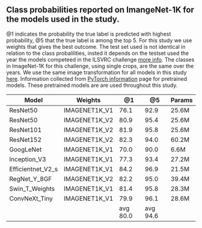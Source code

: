 ## Class probabilities reported on ImangeNet-1K for the models used in the study.
@1 indicates the probability the true label is predicted with highest probability, @5 that the true label is among the top 5. For this study we use weights that gives the best outcome. The test set used is not identical in relation to the class probalilities, insted it depends on the testset used the year the models competeed in the ILSVRC challenge [more info](https://www.image-net.org/challenges/LSVRC/). The classes in ImageNet-1K for this challenge, using single crops, are the same over the years. We use the same image transformation for all models in this study [here](https:). Information collected from  [PyTorch information](https://pytorch.org/vision/stable/models.html) page for pretrained models. These pretrained models are are used throughout this study. 

| Model           | Weights      | @1     | @5     | Params |
|-----------------|--------------|--------|--------|--------|
|ResNet50         |IMAGENET1K_V1 | 76.1   | 92.9   | 25.6M  |
|ResNet50         |IMAGENET1K_V2 | 80.9   | 95.4   | 25.6M  |
|ResNet101        |IMAGENET1K_V2 | 81.9   | 95.8   | 25.6M  |
|ResNet152        |IMAGENET1K_V2 | 82.3   | 94.0   | 60.2M  |
|GoogLeNet        |IMAGENET1K_V1 | 70.0   | 90.0   | 6.6M   |
|Inception_V3     |IMAGENET1K_V1 | 77.3   | 93.4   | 27.2M  |
|Efficientnet_V2_s|IMAGENET1K_V1 | 84.2   | 96.9   | 21.5M  |
|RegNet_Y_8GF     |IMAGENET1K_V2 | 82.2   | 95.0   | 39.4M  |
|Swin_T_Weights   |IMAGENET1K_V1 | 81.4   | 95.8   | 28.3M  |
|ConvNeXt_Tiny    |IMAGENET1K_V1 | 79.9   | 96.1   | 28.6M  |
|                 |              |avg 80.0|avg 94.6|        |





